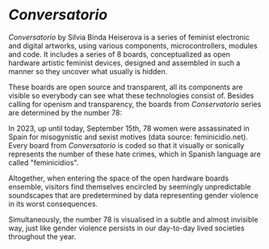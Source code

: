 # *Conversatorio*
*Conversatorio* by Silvia Binda Heiserova is a series of feminist electronic and digital artworks, using various components, microcontrollers, modules and code. It includes a series of 8 boards, conceptualized as open hardware artistic feminist devices, designed and assembled in such a manner so they uncover what usually is hidden.

These boards are open source and transparent, all its components are visible so everybody can see what these technologies consist of. Besides calling for openism and transparency, the boards from *Conservatorio* series are determined by the number 78:

In 2023, up until today, September 15th, 78 women were assassinated in Spain for misogynistic and sexist motives (data source: feminicidio.net). Every board from *Conversatorio* is coded so that it visually or sonically represents the number of these hate crimes, which in Spanish language are called "feminicidios".

Altogether, when entering the space of the open hardware boards ensemble, visitors find themselves encircled by seemingly unpredictable soundscapes that are predetermined by data representing gender violence in its worst consequences.

Simultaneously, the number 78 is visualised in a subtle and almost invisible way, just like gender violence persists in our day-to-day lived societies throughout the year.
